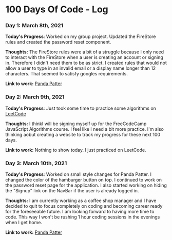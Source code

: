 # 100 Days Of Code - Log

### Day 1: March 8th, 2021


**Today's Progress**: Worked on my group project. Updated the FireStore rules and created the password reset component. 

**Thoughts:** The FireStore rules were a bit of a struggle because I only need to interact with the FireStore when a user is creating an account or signing in. Therefore I didn't need them to be as strict. I created rules that would not allow a user to type in an invalid email or a display name longer than 12 characters. That seemed to satisfy googles requirements. 

**Link to work:** [Panda Patter](https://github.com/Jessica264365/PandaPatter/tree/jessica-branch)

### Day 2: March 9th, 2021


**Today's Progress**: Just took some time to practice some algorithms on [LeetCode](https://leetcode.com/) 

**Thoughts:** I thinkI will be signing myself up for the FreeCodeCamp JavaScript Algorithms course. I feel like I need a bit more practice. I'm also thinking aobut creating a website to track my progress for these next 100 days. 

**Link to work:** Nothing to show today. I just practiced on LeetCode.

### Day 3: March 10th, 2021


**Today's Progress**: Worked on small style changes for Panda Patter. I changed the color of the hamburger button on top. I continued to work on the password reset page for the application. I also started working on hiding the "Signup" link on the NavBar if the user is already logged in. 

**Thoughts:** I am currently working as a coffee shop manager and I have decided to quit to focus completely on coding and becoming career ready for the foreseeable future. I am looking forward to having more time to code. This way I won't be rushing 1 hour coding sessions in the evenings when I get home. 

**Link to work:** [Panda Patter](https://github.com/Jessica264365/PandaPatter/tree/jessica-branch)


